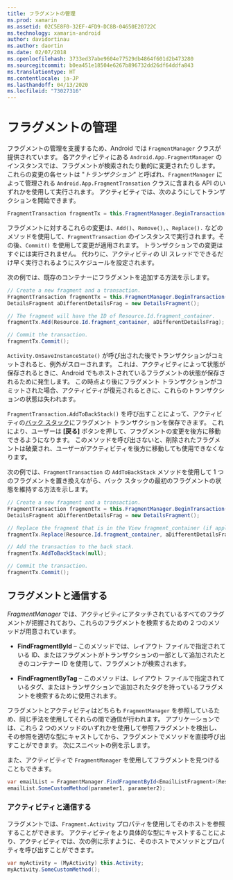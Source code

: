 ```yaml
---
title: フラグメントの管理
ms.prod: xamarin
ms.assetid: 02C5E8F0-32EF-4FD9-DC8B-04650E20722C
ms.technology: xamarin-android
author: davidortinau
ms.author: daortin
ms.date: 02/07/2018
ms.openlocfilehash: 3733ed37abe9604e77529db4864f601d2b473280
ms.sourcegitcommit: b0ea451e18504e6267b896732dd26df64ddfa843
ms.translationtype: HT
ms.contentlocale: ja-JP
ms.lasthandoff: 04/13/2020
ms.locfileid: "73027316"
---
```

# <a name="managing-fragments"></a>フラグメントの管理

フラグメントの管理を支援するため、Android では `FragmentManager` クラスが提供されています。 各アクティビティにある `Android.App.FragmentManager` のインスタンスでは、フラグメントが検索されたり動的に変更されたりします。 これらの変更の各セットは "*トランザクション*" と呼ばれ、`FragmentManager` によって管理される `Android.App.FragmentTransation` クラスに含まれる API のいずれかを使用して実行されます。 アクティビティでは、次のようにしてトランザクションを開始できます。

```csharp
FragmentTransaction fragmentTx = this.FragmentManager.BeginTransaction();
```

フラグメントに対するこれらの変更は、`Add()`、`Remove(),`、`Replace().` などのメソッドを使用して、`FragmentTransaction` のインスタンスで実行されます。その後、`Commit()` を使用して変更が適用されます。 トランザクションでの変更はすぐには実行されません。
代わりに、アクティビティの UI スレッドでできるだけ早く実行されるようにスケジュールを設定されます。

次の例では、既存のコンテナーにフラグメントを追加する方法を示します。

```csharp
// Create a new fragment and a transaction.
FragmentTransaction fragmentTx = this.FragmentManager.BeginTransaction();
DetailsFragment aDifferentDetailsFrag = new DetailsFragment();

// The fragment will have the ID of Resource.Id.fragment_container.
fragmentTx.Add(Resource.Id.fragment_container, aDifferentDetailsFrag);

// Commit the transaction.
fragmentTx.Commit();
```

`Activity.OnSaveInstanceState()` が呼び出された後でトランザクションがコミットされると、例外がスローされます。 これは、アクティビティによって状態が保存されるときに、Android でもホストされているフラグメントの状態が保存されるために発生します。 この時点より後にフラグメント トランザクションがコミットされた場合、アクティビティが復元されるときに、これらのトランザクションの状態は失われます。

`FragmentTransaction.AddToBackStack()` を呼び出すことによって、アクティビティの[バック スタック](https://developer.android.com/guide/topics/fundamentals/tasks-and-back-stack.html)にフラグメント トランザクションを保存できます。 これにより、ユーザーは **[戻る]** ボタンを押して、フラグメントの変更を後方に移動できるようになります。 このメソッドを呼び出さないと、削除されたフラグメントは破棄され、ユーザーがアクティビティを後方に移動しても使用できなくなります。

次の例では、`FragmentTransaction` の `AddToBackStack` メソッドを使用して 1 つのフラグメントを置き換えながら、バック スタックの最初のフラグメントの状態を維持する方法を示します。

```csharp
// Create a new fragment and a transaction.
FragmentTransaction fragmentTx = this.FragmentManager.BeginTransaction();
DetailsFragment aDifferentDetailsFrag = new DetailsFragment();

// Replace the fragment that is in the View fragment_container (if applicable).
fragmentTx.Replace(Resource.Id.fragment_container, aDifferentDetailsFrag);

// Add the transaction to the back stack.
fragmentTx.AddToBackStack(null);

// Commit the transaction.
fragmentTx.Commit();
```

## <a name="communicating-with-fragments"></a>フラグメントと通信する

*FragmentManager* では、アクティビティにアタッチされているすべてのフラグメントが把握されており、これらのフラグメントを検索するための 2 つのメソッドが用意されています。

- **FindFragmentById** &ndash; このメソッドでは、レイアウト ファイルで指定されている ID、またはフラグメントがトランザクションの一部として追加されたときのコンテナー ID を使用して、フラグメントが検索されます。

- **FindFragmentByTag** &ndash; このメソッドは、レイアウト ファイルで指定されているタグ、またはトランザクションで追加されたタグを持っているフラグメントを検索するために使用されます。

フラグメントとアクティビティはどちらも `FragmentManager` を参照しているため、同じ手法を使用してそれらの間で通信が行われます。 アプリケーションでは、これら 2 つのメソッドのいずれかを使用して参照フラグメントを検出し、その参照を適切な型にキャストしてから、フラグメントでメソッドを直接呼び出すことができます。 次にスニペットの例を示します。

また、アクティビティで `FragmentManager` を使用してフラグメントを見つけることもできます。

```csharp
var emailList = FragmentManager.FindFragmentById<EmailListFragment>(Resource.Id.email_list_fragment);
emailList.SomeCustomMethod(parameter1, parameter2);
```

### <a name="communicating-with-the-activity"></a>アクティビティと通信する

フラグメントでは、`Fragment.Activity` プロパティを使用してそのホストを参照することができます。 アクティビティをより具体的な型にキャストすることにより、アクティビティでは、次の例に示すように、そのホストでメソッドとプロパティを呼び出すことができます。

```csharp
var myActivity = (MyActivity) this.Activity;
myActivity.SomeCustomMethod();
```
